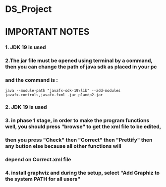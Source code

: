 # DS_Project
# IMPORTANT NOTES

### 1. JDK 19 is used

### 2.The jar file must be opened using terminal by a command, then you can change the path of java sdk as placed in your pc
### and the command is :

```
java --module-path "javafx-sdk-19\lib" --add-modules javafx.controls,javafx.fxml -jar p1andp2.jar 
```
### 2. JDK 19 is used

### 3. in phase 1 stage, in order to make the program functions well, you should press "browse" to get the xml file to be edited, 
### then you press "Check" then "Correct" then "Prettify" then any button else because all other functions will
### depend on Correct.xml file

### 4. install graphviz and during the setup, select "Add Graphiz to the system PATH for all users"
